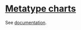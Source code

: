 # [Metatype charts](https://github.com/metatypedev/charts)

See
[documentation](https://metatype.dev/docs/guides/self-hosting?utm_source=github&utm_medium=readme&utm_campaign=charts).
